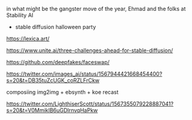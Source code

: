 

in what might be the gangster move of the year, Ehmad and the folks at Stability AI 

- stable diffusion halloween party


https://lexica.art/

https://www.unite.ai/three-challenges-ahead-for-stable-diffusion/


https://github.com/deepfakes/faceswap/


https://twitter.com/images_ai/status/1567944421668454400?s=20&t=DB35tuZcUGK_coRZLFrCkw


composiing img2img + ebsynth + koe recast

https://twitter.com/LighthiserScott/status/1567355079228887041?s=20&t=V0MmiklB6uGDlrnvqHaPkw
